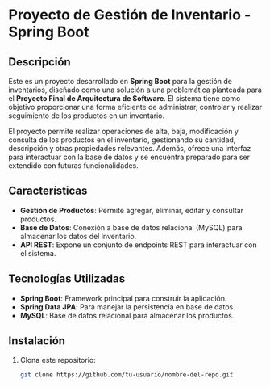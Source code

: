 # Proyecto de Gestión de Inventario - Spring Boot

## Descripción

Este es un proyecto desarrollado en **Spring Boot** para la gestión de inventarios, diseñado como una solución a una problemática planteada para el **Proyecto Final de Arquitectura de Software**. El sistema tiene como objetivo proporcionar una forma eficiente de administrar, controlar y realizar seguimiento de los productos en un inventario.

El proyecto permite realizar operaciones de alta, baja, modificación y consulta de los productos en el inventario, gestionando su cantidad, descripción y otras propiedades relevantes. Además, ofrece una interfaz para interactuar con la base de datos y se encuentra preparado para ser extendido con futuras funcionalidades.

## Características

- **Gestión de Productos**: Permite agregar, eliminar, editar y consultar productos.
- **Base de Datos**: Conexión a base de datos relacional (MySQL) para almacenar los datos del inventario.
- **API REST**: Expone un conjunto de endpoints REST para interactuar con el sistema.

## Tecnologías Utilizadas

- **Spring Boot**: Framework principal para construir la aplicación.
- **Spring Data JPA**: Para manejar la persistencia en base de datos.
- **MySQL**: Base de datos relacional para almacenar los productos.

## Instalación

1. Clona este repositorio:

   ```bash
   git clone https://github.com/tu-usuario/nombre-del-repo.git
